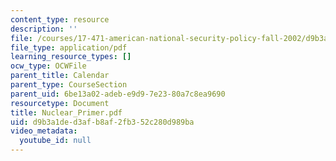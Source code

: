```yaml
---
content_type: resource
description: ''
file: /courses/17-471-american-national-security-policy-fall-2002/d9b3a1ded3afb8af2fb352c280d989ba_Nuclear_Primer.pdf
file_type: application/pdf
learning_resource_types: []
ocw_type: OCWFile
parent_title: Calendar
parent_type: CourseSection
parent_uid: 6be13a02-adeb-e9d9-7e23-80a7c8ea9690
resourcetype: Document
title: Nuclear_Primer.pdf
uid: d9b3a1de-d3af-b8af-2fb3-52c280d989ba
video_metadata:
  youtube_id: null
---
```

